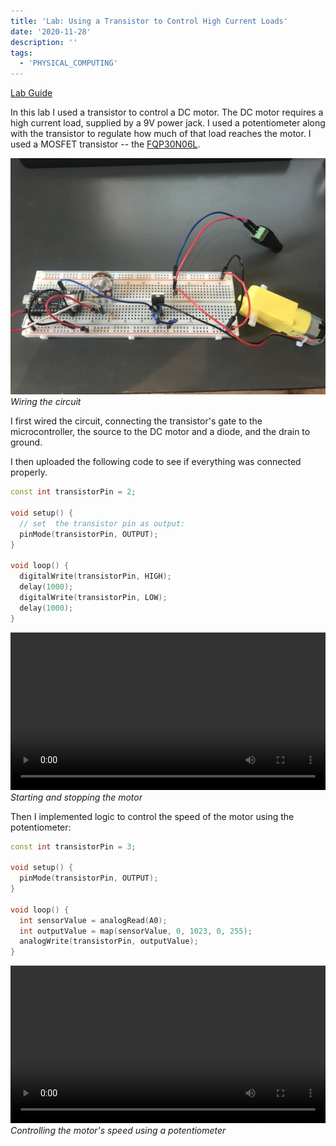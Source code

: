 ```yaml
---
title: 'Lab: Using a Transistor to Control High Current Loads'
date: '2020-11-28'
description: ''
tags:
  - 'PHYSICAL_COMPUTING'
---
```


[Lab Guide](https://itp.nyu.edu/physcomp/labs/motors-and-transistors/using-a-transistor-to-control-high-current-loads-with-an-arduino/)

In this lab I used a transistor to control a DC motor. The DC motor requires a high current load, supplied by a 9V power jack. I used a potentiometer along with the transistor to regulate how much of that load reaches the motor. I used a MOSFET transistor -- the [FQP30N06L](https://cdn.sparkfun.com/datasheets/Components/General/FQP30N06L.pdf).

![Wiring the circuit](./IMG_6447.jpeg)
_Wiring the circuit_

I first wired the circuit, connecting the transistor's gate to the microcontroller, the source to the DC motor and a diode, and the drain to ground.

I then uploaded the following code to see if everything was connected properly.

```cpp
const int transistorPin = 2;

void setup() {
  // set  the transistor pin as output:
  pinMode(transistorPin, OUTPUT);
}

void loop() {
  digitalWrite(transistorPin, HIGH);
  delay(1000);
  digitalWrite(transistorPin, LOW);
  delay(1000);
}
```

<p></p>

<p>
<video style="width: 100%; max-height: none" controls name="capture1" src="./IMG_6448.mp4"></video>
<em>Starting and stopping the motor</em>
</p>

Then I implemented logic to control the speed of the motor using the potentiometer:

```cpp
const int transistorPin = 3;

void setup() {
  pinMode(transistorPin, OUTPUT);
}

void loop() {
  int sensorValue = analogRead(A0);
  int outputValue = map(sensorValue, 0, 1023, 0, 255);
  analogWrite(transistorPin, outputValue);
}
```

<p></p>

<p>
<video style="width: 100%; max-height: none" controls name="capture2" src="./IMG_6449.mp4"></video>
<em>Controlling the motor's speed using a potentiometer</em>
</p>
